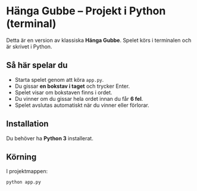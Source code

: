 # Hänga Gubbe – Projekt i Python (terminal)

Detta är en version av klassiska **Hänga Gubbe**. Spelet körs i terminalen och är skrivet i Python.

## Så här spelar du
- Starta spelet genom att köra `app.py`.
- Du gissar **en bokstav i taget** och trycker Enter.
- Spelet visar om bokstaven finns i ordet.
- Du vinner om du gissar hela ordet innan du får **6 fel**.
- Spelet avslutas automatiskt när du vinner eller förlorar.

## Installation
Du behöver ha **Python 3** installerat.

## Körning
I projektmappen:
```bash
python app.py


